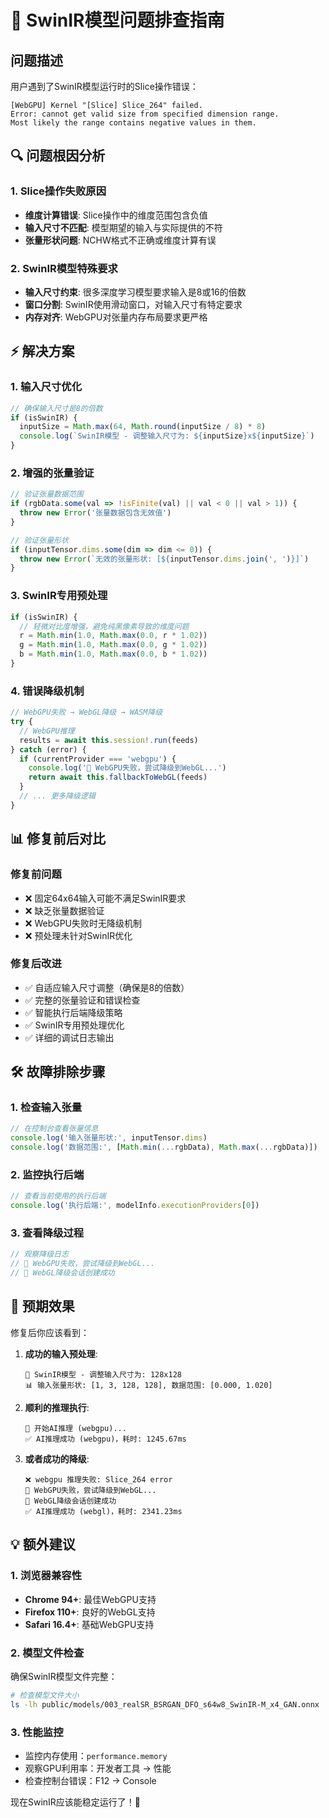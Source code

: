 # 🔧 SwinIR模型问题排查指南

## 问题描述
用户遇到了SwinIR模型运行时的Slice操作错误：
```
[WebGPU] Kernel "[Slice] Slice_264" failed. 
Error: cannot get valid size from specified dimension range. 
Most likely the range contains negative values in them.
```

## 🔍 问题根因分析

### 1. Slice操作失败原因
- **维度计算错误**: Slice操作中的维度范围包含负值
- **输入尺寸不匹配**: 模型期望的输入与实际提供的不符
- **张量形状问题**: NCHW格式不正确或维度计算有误

### 2. SwinIR模型特殊要求
- **输入尺寸约束**: 很多深度学习模型要求输入是8或16的倍数
- **窗口分割**: SwinIR使用滑动窗口，对输入尺寸有特定要求
- **内存对齐**: WebGPU对张量内存布局要求更严格

## ⚡ 解决方案

### 1. 输入尺寸优化
```typescript
// 确保输入尺寸是8的倍数
if (isSwinIR) {
  inputSize = Math.max(64, Math.round(inputSize / 8) * 8)
  console.log(`SwinIR模型 - 调整输入尺寸为: ${inputSize}x${inputSize}`)
}
```

### 2. 增强的张量验证
```typescript
// 验证张量数据范围
if (rgbData.some(val => !isFinite(val) || val < 0 || val > 1)) {
  throw new Error('张量数据包含无效值')
}

// 验证张量形状
if (inputTensor.dims.some(dim => dim <= 0)) {
  throw new Error(`无效的张量形状: [${inputTensor.dims.join(', ')}]`)
}
```

### 3. SwinIR专用预处理
```typescript
if (isSwinIR) {
  // 轻微对比度增强，避免纯黑像素导致的维度问题
  r = Math.min(1.0, Math.max(0.0, r * 1.02))
  g = Math.min(1.0, Math.max(0.0, g * 1.02))
  b = Math.min(1.0, Math.max(0.0, b * 1.02))
}
```

### 4. 错误降级机制
```typescript
// WebGPU失败 → WebGL降级 → WASM降级
try {
  // WebGPU推理
  results = await this.session!.run(feeds)
} catch (error) {
  if (currentProvider === 'webgpu') {
    console.log('🔄 WebGPU失败，尝试降级到WebGL...')
    return await this.fallbackToWebGL(feeds)
  }
  // ... 更多降级逻辑
}
```

## 📊 修复前后对比

### 修复前问题
- ❌ 固定64x64输入可能不满足SwinIR要求
- ❌ 缺乏张量数据验证
- ❌ WebGPU失败时无降级机制
- ❌ 预处理未针对SwinIR优化

### 修复后改进
- ✅ 自适应输入尺寸调整（确保是8的倍数）
- ✅ 完整的张量验证和错误检查
- ✅ 智能执行后端降级策略
- ✅ SwinIR专用预处理优化
- ✅ 详细的调试日志输出

## 🛠️ 故障排除步骤

### 1. 检查输入张量
```javascript
// 在控制台查看张量信息
console.log('输入张量形状:', inputTensor.dims)
console.log('数据范围:', [Math.min(...rgbData), Math.max(...rgbData)])
```

### 2. 监控执行后端
```javascript
// 查看当前使用的执行后端
console.log('执行后端:', modelInfo.executionProviders[0])
```

### 3. 查看降级过程
```javascript
// 观察降级日志
// 🔄 WebGPU失败，尝试降级到WebGL...
// 🔧 WebGL降级会话创建成功
```

## 🎯 预期效果

修复后你应该看到：

1. **成功的输入预处理**:
   ```
   🔧 SwinIR模型 - 调整输入尺寸为: 128x128
   📊 输入张量形状: [1, 3, 128, 128], 数据范围: [0.000, 1.020]
   ```

2. **顺利的推理执行**:
   ```
   🚀 开始AI推理 (webgpu)...
   ✅ AI推理成功 (webgpu)，耗时: 1245.67ms
   ```

3. **或者成功的降级**:
   ```
   ❌ webgpu 推理失败: Slice_264 error
   🔄 WebGPU失败，尝试降级到WebGL...
   🔧 WebGL降级会话创建成功
   ✅ AI推理成功 (webgl)，耗时: 2341.23ms
   ```

## 💡 额外建议

### 1. 浏览器兼容性
- **Chrome 94+**: 最佳WebGPU支持
- **Firefox 110+**: 良好的WebGL支持
- **Safari 16.4+**: 基础WebGPU支持

### 2. 模型文件检查
确保SwinIR模型文件完整：
```bash
# 检查模型文件大小
ls -lh public/models/003_realSR_BSRGAN_DFO_s64w8_SwinIR-M_x4_GAN.onnx
```

### 3. 性能监控
- 监控内存使用：`performance.memory`
- 观察GPU利用率：开发者工具 → 性能
- 检查控制台错误：F12 → Console

现在SwinIR应该能稳定运行了！🎉

